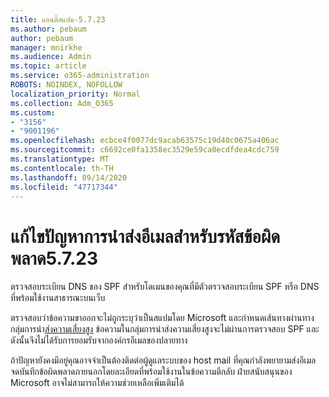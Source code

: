 ```yaml
---
title: แอนตี้สแปม-5.7.23
ms.author: pebaum
author: pebaum
manager: mnirkhe
ms.audience: Admin
ms.topic: article
ms.service: o365-administration
ROBOTS: NOINDEX, NOFOLLOW
localization_priority: Normal
ms.collection: Adm_O365
ms.custom:
- "3156"
- "9001196"
ms.openlocfilehash: ecbce4f0077dc9acab63575c19d40c0675a406ac
ms.sourcegitcommit: c6692ce0fa1358ec3529e59ca0ecdfdea4cdc759
ms.translationtype: MT
ms.contentlocale: th-TH
ms.lasthandoff: 09/14/2020
ms.locfileid: "47717344"
---
```

# <a name="fix-email-delivery-issues-for-error-code-5723"></a>แก้ไขปัญหาการนำส่งอีเมลสำหรับรหัสข้อผิดพลาด5.7.23

ตรวจสอบระเบียน DNS ของ SPF สำหรับโดเมนของคุณที่มีตัวตรวจสอบระเบียน SPF หรือ DNS ที่พร้อมใช้งานสาธารณะบนเว็บ

ตรวจสอบว่าข้อความขาออกจะไม่ถูกระบุว่าเป็นสแปมโดย Microsoft และกำหนดเส้นทางผ่านทางกลุ่มการนำ[ส่งความเสี่ยงสูง](https://docs.microsoft.com/microsoft-365/security/office-365-security/high-risk-delivery-pool-for-outbound-messages) ข้อความในกลุ่มการนำส่งความเสี่ยงสูงจะไม่ผ่านการตรวจสอบ SPF และดังนั้นจึงไม่ได้รับการยอมรับจากองค์กรอีเมลของปลายทาง

ถ้าปัญหายังคงมีอยู่คุณอาจจำเป็นต้องติดต่อผู้ดูแลระบบของ host mail ที่คุณกำลังพยายามส่งอีเมล จดบันทึกข้อผิดพลาดภายนอกโดยละเอียดที่พร้อมใช้งานในข้อความตีกลับ ฝ่ายสนับสนุนของ Microsoft อาจไม่สามารถให้ความช่วยเหลือเพิ่มเติมได้
